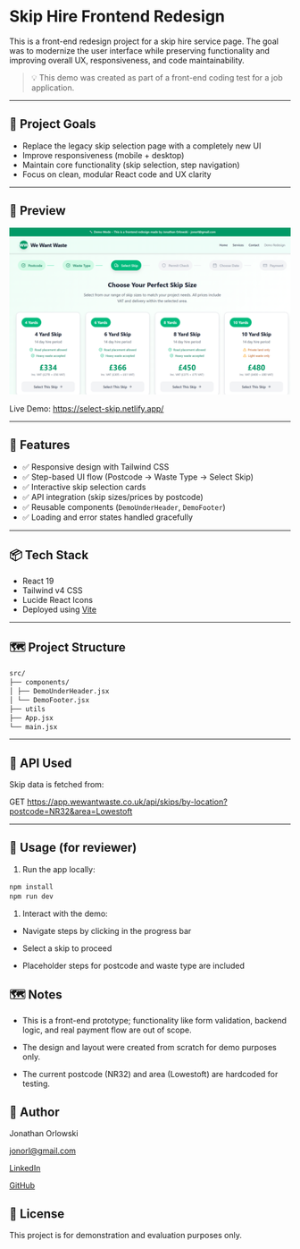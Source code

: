 # Skip Hire Frontend Redesign

This is a front-end redesign project for a skip hire service page. The goal was to modernize the user interface while preserving functionality and improving overall UX, responsiveness, and code maintainability.

> 💡 This demo was created as part of a front-end coding test for a job application.

---

## 🧠 Project Goals

- Replace the legacy skip selection page with a completely new UI
- Improve responsiveness (mobile + desktop)
- Maintain core functionality (skip selection, step navigation)
- Focus on clean, modular React code and UX clarity

---

## 📸 Preview

![skip-hire-demo](public/Screenshot%202025-06-09%20151617.png) 

Live Demo: https://select-skip.netlify.app/

---

## 🚀 Features

- ✅ Responsive design with Tailwind CSS
- ✅ Step-based UI flow (Postcode → Waste Type → Select Skip)
- ✅ Interactive skip selection cards
- ✅ API integration (skip sizes/prices by postcode)
- ✅ Reusable components (`DemoUnderHeader`, `DemoFooter`)
- ✅ Loading and error states handled gracefully

---

## 📦 Tech Stack

- React 19
- Tailwind v4 CSS
- Lucide React Icons
- Deployed using [Vite](https://vitejs.dev/)

---

## 🗺️ Project Structure

```
src/
├── components/
│ ├── DemoUnderHeader.jsx
│ └── DemoFooter.jsx
├── utils
├── App.jsx
└── main.jsx
```

---

## 🔧 API Used

Skip data is fetched from:

GET https://app.wewantwaste.co.uk/api/skips/by-location?postcode=NR32&area=Lowestoft

---

## 🧪 Usage (for reviewer)

1. Run the app locally:

```bash
npm install
npm run dev
```

1. Interact with the demo:
- Navigate steps by clicking in the progress bar

- Select a skip to proceed

- Placeholder steps for postcode and waste type are included

## 🗺️ Notes

- This is a front-end prototype; functionality like form validation, backend logic, and real payment flow are out of scope.

- The design and layout were created from scratch for demo purposes only.

- The current postcode (NR32) and area (Lowestoft) are hardcoded for testing.

## 👤 Author

Jonathan Orlowski

jonorl@gmail.com

[LinkedIn](https://www.linkedin.com/in/jonathan-orlowski-58910b21/)

[GitHub](https://github.com/jonorl)

## 📄 License

This project is for demonstration and evaluation purposes only.

